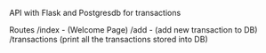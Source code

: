 API with Flask and Postgresdb for transactions

Routes
/index - (Welcome Page)
/add - (add new transaction to DB)
/transactions (print all the transactions stored into DB)
